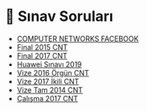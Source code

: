 # 📃 Sınav Soruları

<!--Index-->

- [COMPUTER NETWORKS FACEBOOK](./COMPUTER%20NETWORKS%20FACEBOOK.pdf)
- [Final 2015 CNT](./Final%202015%20CNT.pdf)
- [Final 2017 CNT](./Final%202017%20CNT.pdf)
- [Huawei Sınavı 2019](./Huawei%20S%C4%B1nav%C4%B1%202019.pdf)
- [Vize 2016 Örgün CNT](./Vize%202016%20%C3%96rg%C3%BCn%20CNT.pdf)
- [Vize 2017 İkili CNT](./Vize%202017%20%C4%B0kili%20CNT.pdf)
- [Vize Tam 2014 CNT](./Vize%20Tam%202014%20CNT.pdf)
- [Çalışma 2017 CNT](./%C3%87al%C4%B1%C5%9Fma%202017%20CNT.pdf)

<!--Index-->
